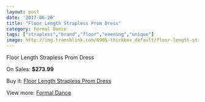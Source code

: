 ```yaml
---
layout: post
date: '2017-06-26'
title: "Floor Length Strapless Prom Dress"
category: Formal Dance
tags: ["strapless","brand","floor","evening","unique"]
image: http://img.transblink.com/6905-thickbox_default/floor-length-strapless-prom-dress.jpg
---
```

Floor Length Strapless Prom Dress

On Sales: **$273.99**
<a href="https://www.transblink.com/en/formal-dance/2237-floor-length-strapless-prom-dress.html"><amp-img layout="responsive" width="600" height="600" src="//img.transblink.com/6905-thickbox_default/floor-length-strapless-prom-dress.jpg" alt="Floor Length Strapless Prom Dress 0" /></a>
<a href="https://www.transblink.com/en/formal-dance/2237-floor-length-strapless-prom-dress.html"><amp-img layout="responsive" width="600" height="600" src="//img.transblink.com/6906-thickbox_default/floor-length-strapless-prom-dress.jpg" alt="Floor Length Strapless Prom Dress 1" /></a>

Buy it: [Floor Length Strapless Prom Dress](https://www.transblink.com/en/formal-dance/2237-floor-length-strapless-prom-dress.html "Floor Length Strapless Prom Dress")

View more: [Formal Dance](https://www.transblink.com/en/6-formal-dance "Formal Dance")